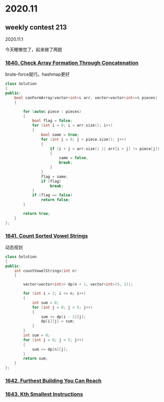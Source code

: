 # 2020.11

## weekly contest 213

2020.11.1

今天睡懒觉了，起来做了两题

### [1640. Check Array Formation Through Concatenation](https://leetcode.com/problems/check-array-formation-through-concatenation/)

brute-force就行。hashmap更好

```cpp
class Solution
{
public:
    bool canFormArray(vector<int>& arr, vector<vector<int>>& pieces)
    {

        for (auto& piece : pieces)
        {
            bool flag = false;
            for (int i = 0; i < arr.size(); i++)
            {
                bool same = true;
                for (int j = 0; j < piece.size(); j++)
                {
                    if (i + j > arr.size() || arr[i + j] != piece[j])
                    {
                        same = false;
                        break;
                    }
                }
                flag = same;
                if (flag)
                    break;
            }
            if (flag == false)
                return false;
        }

        return true;
    }
};
```

### [1641. Count Sorted Vowel Strings](https://leetcode.com/problems/count-sorted-vowel-strings/)

动态规划

```cpp
class Solution
{
public:
    int countVowelStrings(int n)
    {

        vector<vector<int>> dp(n + 1, vector<int>(5, 1));

        for (int i = 2; i <= n; i++)
        {
            int sum = 0;
            for (int j = 0; j < 5; j++)
            {
                sum += dp[i - 1][j];
                dp[i][j] = sum;
            }
        }
        int sum = 0;
        for (int j = 0; j < 5; j++)
        {
            sum += dp[n][j];
        }
        return sum;
    }
};
```

### [1642. Furthest Building You Can Reach](https://leetcode.com/problems/furthest-building-you-can-reach/)

### [1643. Kth Smallest Instructions](https://leetcode.com/problems/kth-smallest-instructions/)